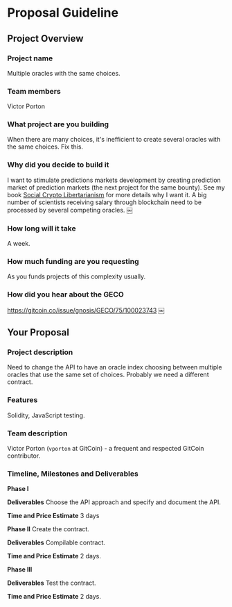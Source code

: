 # Proposal Guideline 
## Project Overview

### Project name
Multiple oracles with the same choices.
### Team members 
Victor Porton
### What project are you building 
When there are many choices, it's inefficient to create several oracles with the same choices. Fix this.
### Why did you decide to build it 
I want to stimulate predictions markets development by creating prediction market of prediction markets (the next project for the same bounty). See my book [Social Crypto Libertarianism](https://leanpub.com/socialcrypto) for more details why I want it.
A big number of scientists receiving salary through blockchain need to be processed by several competing oracles.
￼
### How long will it take 
A week.
### How much funding are you requesting  
As you funds projects of this complexity usually.
### How did you hear about the GECO
https://gitcoin.co/issue/gnosis/GECO/75/100023743
￼
## Your Proposal 
### Project description
Need to change the API to have an oracle index choosing between multiple oracles that use the same set of choices. Probably we need a different contract.
### Features
Solidity, JavaScript testing.
### Team description
Victor Porton (`vporton` at GitCoin) - a frequent and respected GitCoin contributor.
### Timeline, Milestones and Deliverables
**Phase I**

**Deliverables**
Choose the API approach and specify and document the API.

**Time and Price Estimate**
3 days

**Phase II**
Create the contract.

**Deliverables**
Compilable contract.

**Time and Price Estimate**
2 days.

**Phase III**

**Deliverables**
Test the contract.

**Time and Price Estimate**
2 days.
